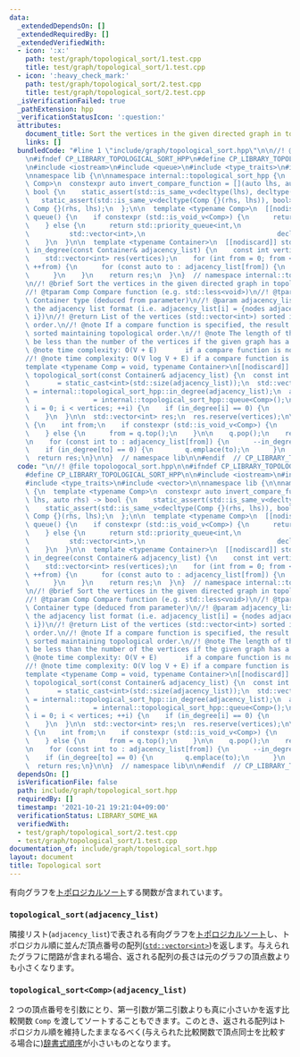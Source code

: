 ```yaml
---
data:
  _extendedDependsOn: []
  _extendedRequiredBy: []
  _extendedVerifiedWith:
  - icon: ':x:'
    path: test/graph/topological_sort/1.test.cpp
    title: test/graph/topological_sort/1.test.cpp
  - icon: ':heavy_check_mark:'
    path: test/graph/topological_sort/2.test.cpp
    title: test/graph/topological_sort/2.test.cpp
  _isVerificationFailed: true
  _pathExtension: hpp
  _verificationStatusIcon: ':question:'
  attributes:
    document_title: Sort the vertices in the given directed graph in topological order.
    links: []
  bundledCode: "#line 1 \"include/graph/topological_sort.hpp\"\n\n//! @file topologocal_sort.hpp\n\
    \n#ifndef CP_LIBRARY_TOPOLOGICAL_SORT_HPP\n#define CP_LIBRARY_TOPOLOGICAL_SORT_HPP\n\
    \n#include <iostream>\n#include <queue>\n#include <type_traits>\n#include <vector>\n\
    \nnamespace lib {\n\nnamespace internal::topological_sort_hpp {\n  template <typename\
    \ Comp>\n  constexpr auto invert_compare_function = [](auto lhs, auto rhs) ->\
    \ bool {\n    static_assert(std::is_same_v<decltype(lhs), decltype(rhs)>);\n \
    \   static_assert(std::is_same_v<decltype(Comp {}(rhs, lhs)), bool>);\n    return\
    \ Comp {}(rhs, lhs);\n  };\n\n  template <typename Comp>\n  [[nodiscard]] auto\
    \ queue() {\n    if constexpr (std::is_void_v<Comp>) {\n      return std::queue<int>();\n\
    \    } else {\n      return std::priority_queue<int,\n                       \
    \          std::vector<int>,\n                                 decltype(invert_compare_function<Comp>)>(invert_compare_function<Comp>);\n\
    \    }\n  }\n\n  template <typename Container>\n  [[nodiscard]] std::vector<int>\
    \ in_degree(const Container& adjacency_list) {\n    const int vertices = static_cast<int>(std::size(adjacency_list));\n\
    \    std::vector<int> res(vertices);\n    for (int from = 0; from < vertices;\
    \ ++from) {\n      for (const auto to : adjacency_list[from]) {\n        ++res[to];\n\
    \      }\n    }\n    return res;\n  }\n}  // namespace internal::topological_sort_hpp\n\
    \n//! @brief Sort the vertices in the given directed graph in topological order.\n\
    //! @tparam Comp Compare function (e.g. std::less<void>)\n//! @tparam Container\
    \ Container type (deduced from parameter)\n//! @param adjacency_list Graph in\
    \ the adjacency list format (i.e. adjacency_list[i] = {nodes adjacent to node\
    \ i})\n//! @return List of the vertices (std::vector<int>) sorted in topological\
    \ order.\n//! @note If a compare function is specified, the result will be further\
    \ sorted maintaining topological order.\n//! @note The length of the result will\
    \ be less than the number of the vertices if the given graph has a cycle.\n//!\
    \ @note time complexity: O(V + E)       if a compare function is not specified\n\
    //! @note time complexity: O(V log V + E) if a compare function is specified\n\
    template <typename Comp = void, typename Container>\n[[nodiscard]] std::vector<int>\
    \ topological_sort(const Container& adjacency_list) {\n  const int vertices  \
    \       = static_cast<int>(std::size(adjacency_list));\n  std::vector<int> in_degree\
    \ = internal::topological_sort_hpp::in_degree(adjacency_list);\n  auto q     \
    \                = internal::topological_sort_hpp::queue<Comp>();\n\n  for (int\
    \ i = 0; i < vertices; ++i) {\n    if (in_degree[i] == 0) {\n      q.emplace(i);\n\
    \    }\n  }\n\n  std::vector<int> res;\n  res.reserve(vertices);\n\n  while (!q.empty())\
    \ {\n    int from;\n    if constexpr (std::is_void_v<Comp>) {\n      from = q.front();\n\
    \    } else {\n      from = q.top();\n    }\n\n    q.pop();\n    res.emplace_back(from);\n\
    \n    for (const int to : adjacency_list[from]) {\n      --in_degree[to];\n  \
    \    if (in_degree[to] == 0) {\n        q.emplace(to);\n      }\n    }\n  }\n\n\
    \  return res;\n}\n\n}  // namespace lib\n\n#endif  // CP_LIBRARY_TOPOLOGICAL_SORT_HPP\n"
  code: "\n//! @file topologocal_sort.hpp\n\n#ifndef CP_LIBRARY_TOPOLOGICAL_SORT_HPP\n\
    #define CP_LIBRARY_TOPOLOGICAL_SORT_HPP\n\n#include <iostream>\n#include <queue>\n\
    #include <type_traits>\n#include <vector>\n\nnamespace lib {\n\nnamespace internal::topological_sort_hpp\
    \ {\n  template <typename Comp>\n  constexpr auto invert_compare_function = [](auto\
    \ lhs, auto rhs) -> bool {\n    static_assert(std::is_same_v<decltype(lhs), decltype(rhs)>);\n\
    \    static_assert(std::is_same_v<decltype(Comp {}(rhs, lhs)), bool>);\n    return\
    \ Comp {}(rhs, lhs);\n  };\n\n  template <typename Comp>\n  [[nodiscard]] auto\
    \ queue() {\n    if constexpr (std::is_void_v<Comp>) {\n      return std::queue<int>();\n\
    \    } else {\n      return std::priority_queue<int,\n                       \
    \          std::vector<int>,\n                                 decltype(invert_compare_function<Comp>)>(invert_compare_function<Comp>);\n\
    \    }\n  }\n\n  template <typename Container>\n  [[nodiscard]] std::vector<int>\
    \ in_degree(const Container& adjacency_list) {\n    const int vertices = static_cast<int>(std::size(adjacency_list));\n\
    \    std::vector<int> res(vertices);\n    for (int from = 0; from < vertices;\
    \ ++from) {\n      for (const auto to : adjacency_list[from]) {\n        ++res[to];\n\
    \      }\n    }\n    return res;\n  }\n}  // namespace internal::topological_sort_hpp\n\
    \n//! @brief Sort the vertices in the given directed graph in topological order.\n\
    //! @tparam Comp Compare function (e.g. std::less<void>)\n//! @tparam Container\
    \ Container type (deduced from parameter)\n//! @param adjacency_list Graph in\
    \ the adjacency list format (i.e. adjacency_list[i] = {nodes adjacent to node\
    \ i})\n//! @return List of the vertices (std::vector<int>) sorted in topological\
    \ order.\n//! @note If a compare function is specified, the result will be further\
    \ sorted maintaining topological order.\n//! @note The length of the result will\
    \ be less than the number of the vertices if the given graph has a cycle.\n//!\
    \ @note time complexity: O(V + E)       if a compare function is not specified\n\
    //! @note time complexity: O(V log V + E) if a compare function is specified\n\
    template <typename Comp = void, typename Container>\n[[nodiscard]] std::vector<int>\
    \ topological_sort(const Container& adjacency_list) {\n  const int vertices  \
    \       = static_cast<int>(std::size(adjacency_list));\n  std::vector<int> in_degree\
    \ = internal::topological_sort_hpp::in_degree(adjacency_list);\n  auto q     \
    \                = internal::topological_sort_hpp::queue<Comp>();\n\n  for (int\
    \ i = 0; i < vertices; ++i) {\n    if (in_degree[i] == 0) {\n      q.emplace(i);\n\
    \    }\n  }\n\n  std::vector<int> res;\n  res.reserve(vertices);\n\n  while (!q.empty())\
    \ {\n    int from;\n    if constexpr (std::is_void_v<Comp>) {\n      from = q.front();\n\
    \    } else {\n      from = q.top();\n    }\n\n    q.pop();\n    res.emplace_back(from);\n\
    \n    for (const int to : adjacency_list[from]) {\n      --in_degree[to];\n  \
    \    if (in_degree[to] == 0) {\n        q.emplace(to);\n      }\n    }\n  }\n\n\
    \  return res;\n}\n\n}  // namespace lib\n\n#endif  // CP_LIBRARY_TOPOLOGICAL_SORT_HPP\n"
  dependsOn: []
  isVerificationFile: false
  path: include/graph/topological_sort.hpp
  requiredBy: []
  timestamp: '2021-10-21 19:21:04+09:00'
  verificationStatus: LIBRARY_SOME_WA
  verifiedWith:
  - test/graph/topological_sort/2.test.cpp
  - test/graph/topological_sort/1.test.cpp
documentation_of: include/graph/topological_sort.hpp
layout: document
title: Topological sort
---
```


有向グラフを[トポロジカルソート](https://ja.wikipedia.org/wiki/%E3%83%88%E3%83%9D%E3%83%AD%E3%82%B8%E3%82%AB%E3%83%AB%E3%82%BD%E3%83%BC%E3%83%88)する関数が含まれています。

### `topological_sort(adjacency_list)`

隣接リスト(`adjacency_list`)で表される有向グラフを[トポロジカルソート](https://ja.wikipedia.org/wiki/%E3%83%88%E3%83%9D%E3%83%AD%E3%82%B8%E3%82%AB%E3%83%AB%E3%82%BD%E3%83%BC%E3%83%88)し、トポロジカル順に並んだ頂点番号の配列([`std::vector<int>`](https://cpprefjp.github.io/reference/vector/vector.html))を返します。与えられたグラフに閉路が含まれる場合、返される配列の長さは元のグラフの頂点数よりも小さくなります。

### `topological_sort<Comp>(adjacency_list)`

2 つの頂点番号を引数にとり、第一引数が第二引数よりも真に小さいかを返す比較関数 `Comp` を渡してソートすることもできます。このとき、返される配列はトポロジカル順を維持したままなるべく(与えられた比較関数で頂点同士を比較する場合に)[辞書式順序](https://ja.wikipedia.org/wiki/%E8%BE%9E%E6%9B%B8%E5%BC%8F%E9%A0%86%E5%BA%8F)が小さいものとなります。
